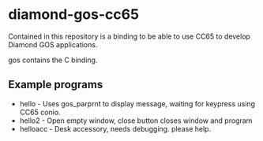 # diamond-gos-cc65

Contained in this repository is a binding to be able to use CC65 to develop Diamond GOS applications.

gos contains the C binding.

## Example programs

* hello - Uses gos_parprnt to display message, waiting for keypress using CC65 conio.
* hello2 - Open empty window, close button closes window and program
* helloacc - Desk accessory, needs debugging. please help.